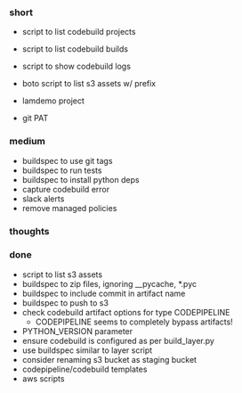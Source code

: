 ### short

- script to list codebuild projects
- script to list codebuild builds
- script to show codebuild logs

- boto script to list s3 assets w/ prefix

- lamdemo project
- git PAT

### medium

- buildspec to use git tags
- buildspec to run tests
- buildspec to install python deps
- capture codebuild error
- slack alerts
- remove managed policies

### thoughts

### done

- script to list s3 assets
- buildspec to zip files, ignoring __pycache, *.pyc
- buildspec to include commit in artifact name
- buildspec to push to s3
- check codebuild artifact options for type CODEPIPELINE
  - CODEPIPELINE seems to completely bypass artifacts!
- PYTHON_VERSION parameter
- ensure codebuild is configured as per build_layer.py
- use buildspec similar to layer script
- consider renaming s3 bucket as staging bucket
- codepipeline/codebuild templates
- aws scripts
